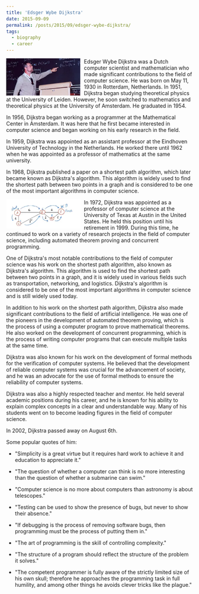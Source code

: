 ```yaml
---
title: 'Edsger Wybe Dijkstra'
date: 2015-09-09
permalink: /posts/2015/09/edsger-wybe-dijkstra/
tags:
  - biography
  - career
---
```


<img width="200" alt="dijkstra" src="/images/posts/edsger-wybe-dijkstra-1.webp" style="float: left; margin-right: 10px;" /> Edsger Wybe Dijkstra was a Dutch computer scientist and mathematician who made significant contributions to the field of computer science. He was born on May 11, 1930 in Rotterdam, Netherlands. In 1951, Dijkstra began studying theoretical physics at the University of Leiden. However, he soon switched to mathematics and theoretical physics at the University of Amsterdam. He graduated in 1954.

In 1956, Dijkstra began working as a programmer at the Mathematical Center in Amsterdam. It was here that he first became interested in computer science and began working on his early research in the field.

In 1959, Dijkstra was appointed as an assistant professor at the Eindhoven University of Technology in the Netherlands. He worked there until 1962 when he was appointed as a professor of mathematics at the same university.

In 1968, Dijkstra published a paper on a shortest path algorithm, which later became known as Dijkstra's algorithm. This algorithm is widely used to find the shortest path between two points in a graph and is considered to be one of the most important algorithms in computer science.

<img width="200" alt="dijkstra" src="/images/posts/edsger-wybe-dijkstra-2.webp" style="float: left; margin-right: 10px;" /> In 1972, Dijkstra was appointed as a professor of computer science at the University of Texas at Austin in the United States. He held this position until his retirement in 1999. During this time, he continued to work on a variety of research projects in the field of computer science, including automated theorem proving and concurrent programming.

One of Dijkstra's most notable contributions to the field of computer science was his work on the shortest path algorithm, also known as Dijkstra's algorithm. This algorithm is used to find the shortest path between two points in a graph, and it is widely used in various fields such as transportation, networking, and logistics. Dijkstra's algorithm is considered to be one of the most important algorithms in computer science and is still widely used today.

In addition to his work on the shortest path algorithm, Dijkstra also made significant contributions to the field of artificial intelligence. He was one of the pioneers in the development of automated theorem proving, which is the process of using a computer program to prove mathematical theorems. He also worked on the development of concurrent programming, which is the process of writing computer programs that can execute multiple tasks at the same time.

Dijkstra was also known for his work on the development of formal methods for the verification of computer systems. He believed that the development of reliable computer systems was crucial for the advancement of society, and he was an advocate for the use of formal methods to ensure the reliability of computer systems.

Dijkstra was also a highly respected teacher and mentor. He held several academic positions during his career, and he is known for his ability to explain complex concepts in a clear and understandable way. Many of his students went on to become leading figures in the field of computer science.

In 2002, Dijkstra passed away on August 6th.

Some popular quotes of him:

* "Simplicity is a great virtue but it requires hard work to achieve it and education to appreciate it."

* "The question of whether a computer can think is no more interesting than the question of whether a submarine can swim."

* "Computer science is no more about computers than astronomy is about telescopes."

* "Testing can be used to show the presence of bugs, but never to show their absence."

* "If debugging is the process of removing software bugs, then programming must be the process of putting them in."

* "The art of programming is the skill of controlling complexity."

* "The structure of a program should reflect the structure of the problem it solves."

* "The competent programmer is fully aware of the strictly limited size of his own skull; therefore he approaches the programming task in full humility, and among other things he avoids clever tricks like the plague."

